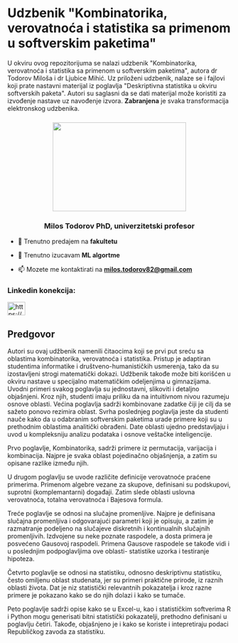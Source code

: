# Udzbenik "Kombinatorika, verovatnoća i statistika sa primenom u softverskim paketima"

U okviru ovog repozitorijuma se nalazi udzbenik "Kombinatorika, verovatnoća i statistika sa primenom u softverskim paketima", autora dr Todorov Miloša i dr Ljubice Mihić. Uz priloženi udzbenik, nalaze se i fajlovi koji prate nastavni materijal iz poglavlja "Deskriptivna statistika u okviru softverskih paketa". Autori su saglasni da se dati materijal može koristiti za izvođenje nastave uz navođenje izvora. **Zabranjena** je svaka transformacija elektronskog udzbenika.


<div align="center">
 <h3>
	<img src="https://miro.medium.com/max/720/1*CDj-lEsfn9HAbpMSNmziLQ.gif"      width="300" 
     height="200"/>
</h3>
</div>


<h3 align="center">Milos Todorov PhD, univerzitetski profesor</h3>

- 🔭 Trenutno predajem na **fakultetu**

- 🌱 Trenutno izucavam **ML algortme**

- 📫 Mozete me kontaktirati na **milos.todorov82@gmail.com**


<h3 align="left">Linkedin konekcija:</h3>
<p align="left">
<a href="https://www.linkedin.com/in/milos-todorov-phd-2bb4a6201/" target="blank"><img align="center" img src="https://raw.githubusercontent.com/rahuldkjain/github-profile-readme-generator/master/src/images/icons/Social/linked-in-alt.svg" alt="https://www.linkedin.com/in/milos-todorov-phd-2bb4a6201/" height="30" width="40" /></a>
</p>


## Predgovor 
Autori su ovaj udžbenik namenili čitaocima koji se prvi put sreću sa oblastima kombinatorika, verovatnoća i statistika. Pristup je adaptiran studentima informatike i društveno-humanističkih usmerenja, tako da su izostavljeni strogi matematički dokazi. Udžbenik takođe može biti korišćen u okviru nastave u specijalno matematičkim odeljenjima u gimnazijama.  Uvodni primeri svakog poglavlja su jednostavni, slikoviti i detaljno objašnjeni. Kroz njih, studenti imaju priliku da na intuitivnom nivou razumeju osnove oblasti. Većina poglavlja sadrži kombinovane zadatke čiji je cilj da se sažeto ponovo rezimira oblast.  Svrha poslednjeg poglavlja jeste da studenti nauče kako da u odabranim softverskim paketima urade primere koji su u prethodnim oblastima analitički obrađeni. Date oblasti ujedno predstavljaju i uvod u kompleksniju analizu podataka i osnove veštačke inteligencije.

Prvo poglavlje, Kombinatorika, sadrži primere iz permutacija, varijacija i kombinacija. Najpre je svaka oblast pojedinačno objašnjenja, a zatim su opisane razlike između njih. 

U drugom poglavlju se uvode različite definicije verovatnoće praćene primerima. Primenom algebre vezane za skupove, definisani su podskupovi, suprotni (komplemantarni) događaji. Zatim slede oblasti uslovna verovatnoća, totalna verovatnoća i Bajesova formula.

Treće poglavlje se odnosi na slučajne promenljive. Najpre je definisana slučajna promenljiva i odgovarajući parametri koji je opisuju, a zatim je razmatranje podeljeno na slučajeve diskretnih i kontinualnih slučajnih promenljivih. Izdvojene su neke poznate raspodele, a dosta primera je posvećeno Gausovoj raspodeli. Primena Gausove raspodele se takođe vidi i u poslednjim podpoglavljima ove oblasti- statistike uzorka i testiranje hipoteza.  

Četvrto poglavlje se odnosi na statistiku, odnosno deskriptivnu statistiku, često omiljenu oblast studenata, jer su primeri praktične prirode, iz raznih oblasti života. Dat je niz statistički relevantnih pokazatelja i kroz razne primere je pokazano kako se do njih dolazi i kako se tumače. 

Peto poglavlje sadrži opise kako se u Excel-u, kao i statističkim softverima  R i Python mogu generisati bitni statistički pokazatelji, prethodno definisani u poglavlju četiri. Takođe, objašnjeno je i kako se koriste i intepretiraju podaci Republičkog zavoda za statistiku. 
